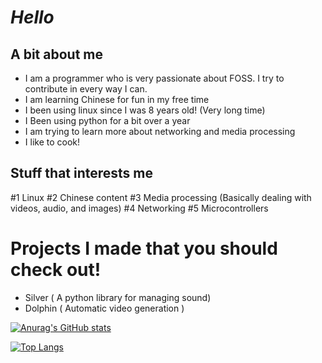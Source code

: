 # *Hello*

## A bit about me

- I am a programmer who is very passionate about FOSS. I try to contribute in every way I can.
- I am learning Chinese for fun in my free time
- I been using linux since I was 8 years old! (Very long time)
- I Been using python for a bit over a year
- I am trying to learn more about networking and media processing
- I like to cook!

## Stuff that interests me

#1 Linux
#2 Chinese content
#3 Media processing (Basically dealing with videos, audio, and images)
#4 Networking
#5 Microcontrollers

# Projects I made that you should check out!

- Silver ( A python library for managing sound)
- Dolphin ( Automatic video generation )

[![Anurag's GitHub stats](https://github-readme-stats.vercel.app/api?username=Ubuntufanboy)](https://github.com/anuraghazra/github-readme-stats)

[![Top Langs](https://github-readme-stats.vercel.app/api/top-langs/?username=Ubuntufanboy)](https://github.com/anuraghazra/github-readme-stats)
